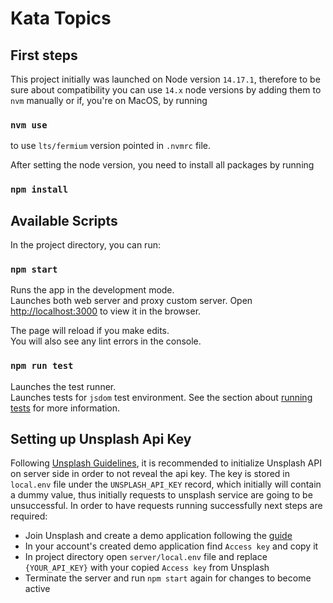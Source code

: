 # Kata Topics

## First steps

This project initially was launched on Node version `14.17.1`, therefore to be sure about compatibility you can use `14.x` node versions by adding them to `nvm` manually or if, you're on MacOS, by running 

### `nvm use`

to use `lts/fermium` version pointed in `.nvmrc` file.

After setting the node version, you need to install all packages by running

### `npm install`

## Available Scripts

In the project directory, you can run:

### `npm start`

Runs the app in the development mode.\
Launches both web server and proxy custom server.
Open [http://localhost:3000](http://localhost:3000) to view it in the browser.

The page will reload if you make edits.\
You will also see any lint errors in the console.

### `npm run test`

Launches the test runner.\
Launches tests for `jsdom` test environment.
See the section about [running tests](https://facebook.github.io/create-react-app/docs/running-tests) for more information.

## Setting up Unsplash Api Key

Following [Unsplash Guidelines](https://help.unsplash.com/en/articles/2511245-unsplash-api-guidelines), it is recommended to initialize Unsplash API on server side in order to not reveal the api key. The key is stored in `local.env` file under the `UNSPLASH_API_KEY` record, which initially will contain a dummy value, thus initially requests to unsplash service are going to be unsuccessful. In order to have requests running successfully next steps are required: 
- Join Unsplash and create a demo application following the [guide](https://unsplash.com/documentation#creating-a-developer-account)
- In your account's created demo application find `Access key` and copy it
- In project directory open `server/local.env` file and replace `{YOUR_API_KEY}` with your copied `Access key` from Unsplash
- Terminate the server and run `npm start` again for changes to become active